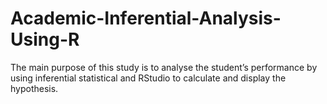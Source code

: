 # Academic-Inferential-Analysis-Using-R
The main purpose of this study is to analyse the student’s performance by using inferential statistical and RStudio to calculate and display the hypothesis. 
